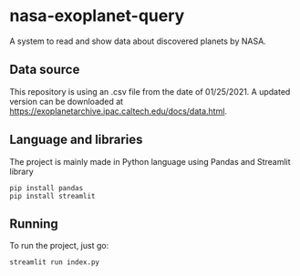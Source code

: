 # nasa-exoplanet-query

A system to read and show data about discovered planets by NASA.

## Data source

This repository is using an .csv file from the date of 01/25/2021.
A updated version can be downloaded at https://exoplanetarchive.ipac.caltech.edu/docs/data.html.

## Language and libraries

The project is mainly made in Python language using Pandas and Streamlit library

    pip install pandas
    pip install streamlit
    
## Running

To run the project, just go:
    
    streamlit run index.py
